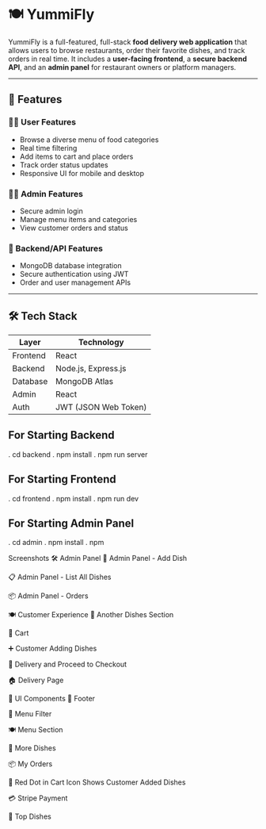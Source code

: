 # 🍽️ YummiFly

YummiFly is a full-featured, full-stack **food delivery web application** that allows users to browse restaurants, order their favorite dishes, and track orders in real time. It includes a **user-facing frontend**, a **secure backend API**, and an **admin panel** for restaurant owners or platform managers.

---

## 🚀 Features

### 🧑‍🍳 User Features
- Browse a diverse menu of food categories
- Real time filtering
- Add items to cart and place orders
- Track order status updates
- Responsive UI for mobile and desktop

### 🧑‍💼 Admin Features
- Secure admin login
- Manage menu items and categories
- View customer orders and status

### 🔐 Backend/API Features
- MongoDB database integration
- Secure authentication using JWT
- Order and user management APIs

---

## 🛠️ Tech Stack

| Layer     | Technology           |
|-----------|----------------------|
| Frontend  | React |
| Backend   | Node.js, Express.js  | 
| Database  | MongoDB Atlas        |
| Admin     | React|
| Auth      | JWT (JSON Web Token) |

## For Starting Backend

. cd backend
. npm install
. npm run server

## For Starting Frontend

. cd frontend
. npm install
. npm run dev

## For Starting Admin Panel

. cd admin
. npm install
. npm 



Screenshots
🛠️ Admin Panel
🧾 Admin Panel - Add Dish

📋 Admin Panel - List All Dishes

📦 Admin Panel - Orders

🍽️ Customer Experience
🍛 Another Dishes Section

🛒 Cart


➕ Customer Adding Dishes

🚚 Delivery and Proceed to Checkout

🏠 Delivery Page


🧩 UI Components
📄 Footer


🧮 Menu Filter

🍽️ Menu Section

🍲 More Dishes

📦 My Orders

🔴 Red Dot in Cart Icon Shows Customer Added Dishes

💳 Stripe Payment

🥇 Top Dishes


